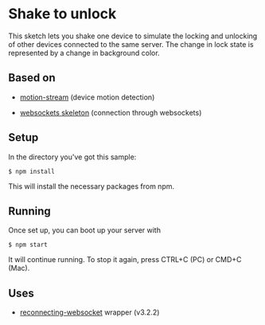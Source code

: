 # Shake to unlock

This sketch lets you shake one device to simulate the locking and unlocking of other devices connected to the same server. The change in lock state is represented by a change in background color. 

## Based on

* [motion-stream](https://github.com/ClintH/interactivity/tree/master/websockets/motion-streamDevice) (device motion detection)

* [websockets skeleton](https://github.com/ClintH/interactivity/tree/master/websockets/skeleton) (connection through websockets)

## Setup 

In the directory you've got this sample:

`$ npm install`

This will install the necessary packages from npm.

## Running

Once set up, you can boot up your server with

`$ npm start`

It will continue running. To stop it again, press CTRL+C (PC) or CMD+C (Mac).

## Uses

* [reconnecting-websocket](https://github.com/pladaria/reconnecting-websocket) wrapper (v3.2.2)
